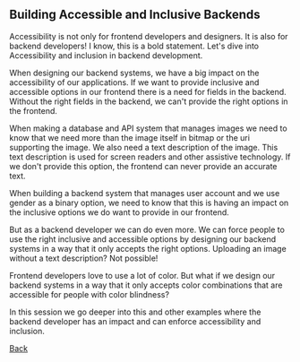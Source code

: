 ## Building Accessible and Inclusive Backends ##

Accessibility is not only for frontend developers and designers. It is also for backend developers! I know, this is a bold statement. Let's dive into Accessibility and inclusion in backend development.

When designing our backend systems, we have a big impact on the accessibility of our applications. If we want to provide inclusive and accessible options in our frontend there is a need for fields in the backend. Without the right fields in the backend, we can't provide the right options in the frontend.

When making a database and API system that manages images we need to know that we need more than the image itself in bitmap or the uri supporting the image. We also need a text description of the image. This text description is used for screen readers and other assistive technology. If we don't provide this option, the frontend can never provide an accurate text.

When building a backend system that manages user account and we use gender as a binary option, we need to know that this is having an impact on the inclusive options we do want to provide in our frontend.

But as a backend developer we can do even more. We can force people to use the right inclusive and accessible options by designing our backend systems in a way that it only accepts the right options. Uploading an image without a text description? Not possible!

Frontend developers love to use a lot of color. But what if we design our backend systems in a way that it only accepts color combinations that are accessible for people with color blindness?

In this session we go deeper into this and other examples where the backend developer has an impact and can enforce accessibility and inclusion.

[Back](Accessibility.md)
